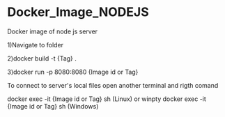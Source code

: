 # Docker_Image_NODEJS
Docker image of node js server 

1)Navigate to folder

2)docker build -t {Tag} .

3)docker run -p 8080:8080 {Image id or Tag}

To connect to server's local files open another terminal and rigth comand

docker exec -it {Image id or Tag} sh (Linux) or winpty docker exec -it {Image id or Tag} sh (Windows)

